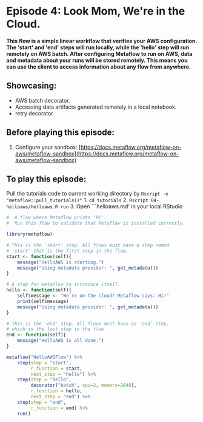 # Episode 4: Look Mom, We're in the Cloud.

**This flow is a simple linear workflow that verifies your AWS configuration. The 'start' and 'end' steps will run locally, while the 'hello' step will run remotely on AWS batch. After configuring Metaflow to run on AWS, data and metadata about your runs will be stored remotely. This means you can use the client to access information about any flow from anywhere.**

## Showcasing:

* AWS batch decorator.
* Accessing data artifacts generated remotely in a local notebook.
* retry decorator.

## Before playing this episode:

1. Configure your sandbox: [https://docs.metaflow.org/metaflow-on-aws/metaflow-sandbox](https://docs.metaflow.org/metaflow-on-aws/metaflow-sandbox)

## To play this episode:

Pull the tutorials code to current working directory by `Rscript -e "metaflow::pull_tutorials()"` 1. `cd tutorials` 2. `Rscript 04-helloaws/helloaws.R run` 3. Open \`\`\`helloaws.md' in your local RStudio

```r
#  A flow where Metaflow prints 'Hi'.
#  Run this flow to validate that Metaflow is installed correctly.

library(metaflow)

# This is the 'start' step. All flows must have a step named 
# 'start' that is the first step in the flow.
start <- function(self){
    message("HelloAWS is starting.")
    message("Using metadata provider: ", get_metadata())
}

# A step for metaflow to introduce itself.
hello <- function(self){
    self$message <- "We're on the cloud! Metaflow says: Hi!"
    print(self$message) 
    message("Using metadata provider: ", get_metadata())
}

# This is the 'end' step. All flows must have an 'end' step, 
# which is the last step in the flow.
end <- function(self){
    message("HelloAWS is all done.")
}

metaflow("HelloAWSFlow") %>%
    step(step = "start", 
         r_function = start, 
         next_step = "hello") %>%
    step(step = "hello", 
         decorator("batch", cpu=2, memory=2048),
         r_function = hello,  
         next_step = "end") %>%
    step(step = "end", 
         r_function = end) %>% 
    run()
```

